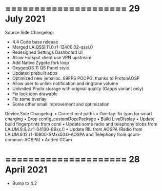 =====================
    29 July 2021
=====================

Source Side Changelog:
* 4.4 Code base release
* Merged LA.QSSI.11.0.r1-12400.02-qssi.0
* Redesigned Settings Dashboard UI
* Allow Hotspot client use VPN upstream
* Add Native Zygote fork loop
* OxygenOS 11 QS Panel style
* Updated prebuilt apps
* Optimized new jemalloc. 69FPS POOPG. thanks to ProtonAOSP
* Allow user to unlink notification and ringtone volume
* Unlimited Photo storage with original quality (Gapps variant only)
* Fix lock icon drawable
* Fix some overlay
* Some other small improvement and optimization

Device Side Changelog:
• Correct mnt paths
• Overlay: fix typo for smart charging
• Drop config_customDozePackage
• Build LiveDisplay
• Update build fingerprints from coral
• Update some radio and telephony blobs from LA.UM.9.6.2.r1-04100-89xx.0
• Update RIL from AOSPA (Radio from LA.UM.9.12.r1-10800-SMxx50.0-AOSPA and Telephony from qcom-common-AOSPA)
• Added GCam

=====================
    28 April 2021
=====================

* Bump to 4.2
